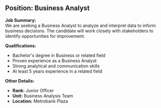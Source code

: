 ## **Position: Business Analyst**

**Job Summary:**  
We are seeking a Business Analyst to analyze and interpret data to inform business decisions. The candidate will work closely with stakeholders to identify opportunities for improvement.

**Qualifications:**  
- Bachelor's degree in Business or related field
- Proven experience as a Business Analyst
- Strong analytical and communication skills
- At least 5 years experience in a related field

**Other Details:**
- **Rank:** Junior Officer
- **Unit:** Business Analysis Team
- **Location:** Metrobank Plaza